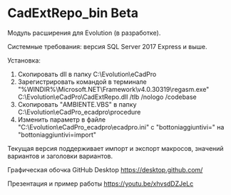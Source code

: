 # CadExtRepo_bin Beta
Модуль расширения для Evolution (в разработке).

Системные требования: версия SQL Server 2017 Express и выше.

Установка: 
  1. Скопировать dll в папку C:\Evolution\eCadPro
  2. Зарегистрировать командой в терминале 
     "%WINDIR%\Microsoft.NET\Framework\v4.0.30319\regasm.exe" С:\Evolution\eCadPro\CadExtRepo.dll /tlb /nologo /codebase
  4. Скопировать "AMBIENTE.VBS" в папку С:\Evolution\eCadPro\_ecadpro\procedure
  5. Изменить параметр в файле "С:\Evolution\eCadPro\_ecadpro\ecadpro.ini" c "bottoniaggiuntivi=" на "bottoniaggiuntivi=import"

Текущая версия поддерживает импорт и экспорт макросов, значений вариантов и заголовки вариантов.

Графическая обочка GitHub Desktop https://desktop.github.com/

Презентация и пример работы https://youtu.be/xhvsdDZJeLc
